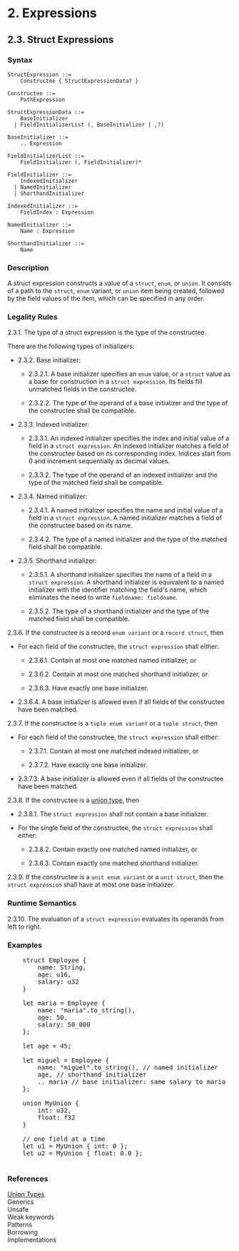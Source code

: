# 2. Expressions
## 2.3. Struct Expressions <a name="struct-expressions"></a>

### Syntax
   <a name="struct-expression-syntax"></a>

    StructExpression ::=
        Constructee { StructExpressionData? }

    Constructee ::=
        PathExpression

    StructExpressionData ::=
        BaseInitializer
      | FieldInitializerList (, BaseInitializer | ,?)

    BaseInitializer ::=
        .. Expression

    FieldInitializerList ::=
        FieldInitializer (, FieldInitializer)*

    FieldInitializer ::=
        IndexedInitializer
      | NamedInitializer
      | ShorthandInitializer

    IndexedInitializer ::=
        FieldIndex : Expression

    NamedInitializer ::=
        Name : Expression

    ShorthandInitializer ::=
        Name


### Description
A struct expression constructs a value of a `struct`, `enum`, or `union`. It consists of a path to the `struct`, `enum` variant, or `union` item being created, followed by the field values of the item, which can be specified in any order.


### Legality Rules

2.3.1. <!-- b730fdae-7557-43a0-b8b8-08b6999519c5 --> The type of a struct expression is the type of the constructee.

There are the following types of initializers:
- 2.3.2. Base initializer:

    - 2.3.2.1. <!-- f80fa0d8-b7af-4813-9bcf-c93180afaff8 --> A base initializer specifies an `enum` value, or a `struct` value as a base for construction in a `struct expression`. Its fields fill unmatched fields in the constructee.

    - 2.3.2.2. <!-- 56373834-34cc-41e2-a1f7-71528396212e --> The type of the operand of a base initializer and the type of the constructee shall be compatible.


- 2.3.3. Indexed initializer:

    - 2.3.3.1. <!-- b28816f0-4bff-4d4c-9d91-2325ec1c6c64 --> An indexed initializer specifies the index and initial value of a field in a `struct expression`. An indexed initializer matches a field of the constructee based on its corresponding index. Indices start from 0 and increment sequentially as decimal values. 

    - 2.3.3.2. <!-- 886d3a44-fcba-466d-ab0d-ab8bdc418555 --> The type of the operand of an indexed initializer and the type of the matched field shall be compatible.


- 2.3.4. Named initializer:

    - 2.3.4.1. <!-- faea36c2-0a93-4e1c-acd1-62272765b648 --> A named initializer specifies the name and initial value of a field in a `struct expression`. A named initializer matches a field of the constructee based on its name.

    - 2.3.4.2. <!-- f3930897-1745-4c56-9481-be35348298d5 --> The type of a named initializer and the type of the matched field shall be compatible.


- 2.3.5. Shorthand initializer:

    - 2.3.5.1. <!-- b25dfa42-3096-48c8-bd1e-274facf0a535 --> A shorthand initializer specifies the name of a field in a `struct expression`. A shorthand initializer is equivalent to a named initializer with the identifier matching the field's name, which eliminates the need to write `fieldname: fieldname`.

    - 2.3.5.2. <!-- bff40a5f-511f-4c3d-9455-74e279feed66 --> The type of a shorthand initializer and the type of the matched field shall be compatible.


2.3.6. If the constructee is a record `enum variant` or a `record struct`, then

- For each field of the constructee, the `struct expression` shall either:

    - 2.3.6.1. <!-- fd69399b-a526-4a5e-b9e5-4613ee3ebefb --> Contain at most one matched named initializer, or

    - 2.3.6.2. <!-- 501b97ab-69cb-4635-b36f-33cb5bfb13b3 --> Contain at most one matched shorthand initializer, or

    - 2.3.6.3. <!-- ffa5945e-1bb5-44df-aa1c-237f618477da --> Have exactly one base initializer.

- 2.3.6.4. <!-- 0266f04f-a627-4003-85fc-b0699e2cfc7a --> A base initializer is allowed even if all fields of the constructee have been matched.



2.3.7. If the constructee is a `tuple enum variant` or a `tuple struct`, then

- For each field of the constructee, the `struct expression` shall either:

    - 2.3.7.1. <!-- 0ac502a1-d910-4eed-afb6-de9c7c6b5cee --> Contain at most one matched indexed initializer, or

    - 2.3.7.2. <!-- 0e4de00d-138e-465b-bcbf-451b9b532055 --> Have exactly one base initializer.

- 2.3.7.3. <!-- 7ab47a32-86f1-4f00-9b07-1ed48aadcb2e --> A base initializer is allowed even if all fields of the constructee have been matched.




2.3.8. If the constructee is a [union type](../../types/union/union.md#union), then

- 2.3.8.1. The `struct expression` shall not contain a base initializer.

- For the single field of the constructee, the `struct expression` shall either:

    - 2.3.8.2. <!-- 123a48b7-d1ea-4efb-a53b-1f89cb837195 --> Contain exactly one matched named initializer, or

    - 2.3.8.3. <!-- 787ef148-019a-4599-b0f2-e155512cab99 --> Contain exactly one matched shorthand initializer.



2.3.9. <!-- a63297aa-a4d1-4ae1-819e-66b9c43ce432 --> If the constructee is a `unit enum variant` or a `unit struct`, then the `struct expression` shall have at most one base initializer.


### Runtime Semantics
2.3.10. The evaluation of a `struct expression` evaluates its operands from left to right.

### Examples
<pre>
    struct Employee {
        name: String,
        age: u16,
        salary: u32
    }

    let maria = Employee {
        name: "maria".to_string(),
        age: 50,
        salary: 50_000
    };

    let age = 45;

    let miguel = Employee {
        name: "miguel".to_string(), // named initializer
        age, // shorthand initializer
        .. maria // base initializer: same salary to maria
    };

    union MyUnion {
        int: u32,
        float: f32
    }

    // one field at a time
    let u1 = MyUnion { int: 0 };
    let u2 = MyUnion { float: 0.0 };

</pre>

### References
[Union Types](../../types/union/union.md#union) \
Generics \
Unsafe \
Weak keywords \
Patterns \
Borrowing \
Implementations
